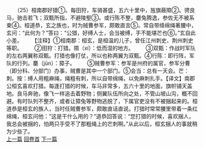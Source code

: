 　　（25）桓南郡好猎①。每田狩，车骑甚盛，五六十里中，旌旗蔽隰②。骋良马，驰击若飞；双甄所指，不避陵壑③。或行陈不整，麏兔腾逸，参佐无不被系束④。桓道恭，玄之族也，时为贼曹参军，颇敢直言⑤。常自带绛绵绳著腰中，玄问：“此何为？”答曰：“公猎，好缚人士，会当被缚，手不能堪芒也⑥。”玄自此小差。
　　【注释】①桓南郡：桓玄，是桓温的儿子，曾任江州刺史、荆州刺史等职。
　　②田狩：打猎。隰（xí）：低而湿的地方。
　　③双甄：作战时军队的左右两翼称双甄。打猎也像打仗，所以也称两翼为双甄。④行陈：即行阵，军队的行列。麏（jūn）：獐子。
　　⑤贼曹参军：参军是州府的属官，参军分曹（即分科、分部门）办事，贼曹是其中一个部门。⑤会当：总有一天会。芒：刺。按：缚人用粗麻绳，绳粗有刺，所以自带绵绳，以免麻刺扎手。【译文】南郡公桓玄喜欢打猎。每逢打猎的时候，车马非常多，五六十里的地面，旗帜铺天盖地。良马奔驰，像飞一样追击着野物；侧翼队伍所向之处，不管山坡山沟，概不回避。有时队列不整齐，或者让獐兔等野物逃脱了，下属官吏没有不被捆起来的。桓道恭是桓玄的族人，当时任贼曹参军，颇敢直话直说。打猎时常常腰里带着一条红绵绳，桓玄问他：“这是干什么用的？”道恭回答说：“您打猎的时候，喜欢捆人，我总会被捆的，怕两只手受不了那粗绳上的芒刺啊。”从此以后，桓玄捆人的事就稍为少些了。
<br>[上一篇](10_24) [回卷首](10_00) [下一篇](10_26)
